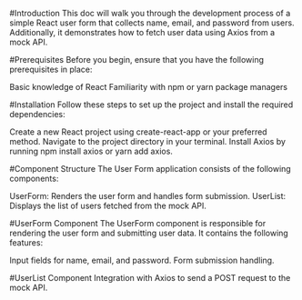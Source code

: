 
#Introduction
This doc will walk you through the development process of a simple React user form that collects name, email, and password from users. Additionally, it demonstrates how to fetch user data using Axios from a mock API.

#Prerequisites
Before you begin, ensure that you have the following prerequisites in place:

Basic knowledge of React
Familiarity with npm or yarn package managers

#Installation
Follow these steps to set up the project and install the required dependencies:

Create a new React project using create-react-app or your preferred method.
Navigate to the project directory in your terminal.
Install Axios by running npm install axios or yarn add axios.

#Component Structure
The User Form application consists of the following components:

UserForm: Renders the user form and handles form submission.
UserList: Displays the list of users fetched from the mock API.

#UserForm Component
The UserForm component is responsible for rendering the user form and submitting user data. It contains the following features:

Input fields for name, email, and password.
Form submission handling.

#UserList Component
Integration with Axios to send a POST request to the mock API.
